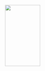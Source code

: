 <p>
  <img 
       width="48%" 
       min-width="420px" 
       height="200px" 
       align="left" 
       src="Username = AllanDonato7 & show_icons = true & theme = radical  "
  <img 
       width="48%" 
       min-width="420px" 
       height="200px" 
       align="left" 
       src="Username = AllanDonato7 & show_icons = true & theme = radical "   

